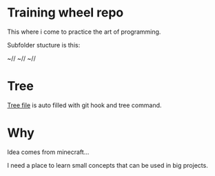 # Training wheel repo

This where i come to practice the art of programming.

Subfolder stucture is this:

~/<Language>/<Basics>
~/<Language>/<Libs>
~/<Language>/<Katas>

# Tree

[Tree file](tree.md) is auto filled with git hook and tree command.

# Why 

Idea comes from minecraft...

I need a place to learn small concepts that can be used in big projects.

 
